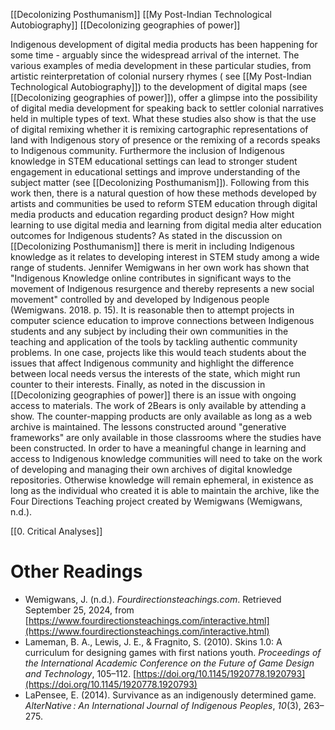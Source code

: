 [[Decolonizing Posthumanism]]
[[My Post-Indian Technological Autobiography]]
[[Decolonizing geographies of power]]

Indigenous development of digital media products has been happening for some time - arguably since the widespread arrival of the internet. The various examples of media development in these particular studies, from artistic reinterpretation of colonial nursery rhymes ( see [[My Post-Indian Technological Autobiography]]) to the development of digital maps (see [[Decolonizing geographies of power]]), offer a glimpse into the possibility of digital media development for speaking back to settler colonial narratives held in multiple types of text. What these studies also show is that the use of digital remixing whether it is remixing cartographic representations of land with Indigenous story of presence or the remixing of a records speaks to Indigenous community. Furthermore the inclusion of Indigenous knowledge in STEM educational settings can lead to stronger student engagement in educational settings and improve understanding of the subject matter (see [[Decolonizing Posthumanism]]). 
Following from this work then, there is a natural question of how these methods developed by artists and communities be used to reform STEM education through digital media products and  education regarding product design? How might learning to use digital media and learning from digital media alter education outcomes for Indigenous students? As stated in the discussion on [[Decolonizing Posthumanism]] there is merit in including Indigenous knowledge as it relates to developing interest in STEM study among a wide range of students. Jennifer Wemigwans in her own work has shown that "Indigenous Knowledge online contributes in significant ways to the movement of Indigenous resurgence and thereby represents a new social movement" controlled by and developed by Indigenous people (Wemigwans. 2018. p. 15). It is reasonable then to attempt  projects in computer science education to improve connections between Indigenous students and any subject by including their own communities in the teaching and application of the tools by tackling authentic community problems. In one case, projects like this would teach students about the issues that affect Indigenous community and highlight the difference between local needs versus the interests of the state, which might run counter to their interests. 
Finally, as noted in the discussion in [[Decolonizing geographies of power]] there is an issue with ongoing access to materials. The work of 2Bears is only available by attending a show. The counter-mapping products are only available as long as a web archive is maintained. The lessons constructed around "generative frameworks" are only available in those classrooms where the studies have been constructed. In order to have a meaningful change in learning and access to Indigenous knowledge communities will need to take on the work of developing and managing their own archives of digital knowledge repositories. Otherwise knowledge will remain ephemeral, in existence as long as the individual who created it is able to maintain the archive, like the Four Directions Teaching project created by Wemigwans (Wemigwans, n.d.).

[[0. Critical Analyses]]
# Other Readings
- Wemigwans, J. (n.d.). _Fourdirectionsteachings.com_. Retrieved September 25, 2024, from [https://www.fourdirectionsteachings.com/interactive.html](https://www.fourdirectionsteachings.com/interactive.html)
- Lameman, B. A., Lewis, J. E., & Fragnito, S. (2010). Skins 1.0: A curriculum for designing games with first nations youth. _Proceedings of the International Academic Conference on the Future of Game Design and Technology_, 105–112. [https://doi.org/10.1145/1920778.1920793](https://doi.org/10.1145/1920778.1920793)
- LaPensee, E. (2014). Survivance as an indigenously determined game. _AlterNative : An International Journal of Indigenous Peoples_, _10_(3), 263–275.